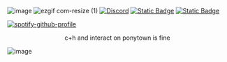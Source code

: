 ![image](https://github.com/user-attachments/assets/664889c9-9436-4adb-bee2-ee7e8873c088)
![ezgif com-resize (1)](https://github.com/user-attachments/assets/c5a84bc2-e366-468a-9b46-59e96e78ffbb)
[![Discord](https://img.shields.io/badge/Discord-%235865F2.svg?&logo=discord&logoColor=white)](https://discord.com/users/1248237938404491265)
[![Static Badge](https://img.shields.io/badge/Atabook-%231f0a0a)](https://odasakunosuke.atabook.org)
[![Static Badge](https://img.shields.io/badge/carrd-d9d2e9)](https://belph3g0r.carrd.co/)

[![spotify-github-profile](https://spotify-github-profile.kittinanx.com/api/view?uid=31saywgu2bcdy7qfeazrs7mrrp7m&cover_image=true&theme=novatorem&show_offline=false&background_color=121212&interchange=true&bar_color=53b14f&bar_color_cover=false)](https://github.com/kittinan/spotify-github-profile)

<p align="center">
c+h and interact on ponytown is fine
</p>
<p align="center">





![image](https://github.com/user-attachments/assets/44ad2012-0df9-4a4c-938e-4cef33fb06ab)
